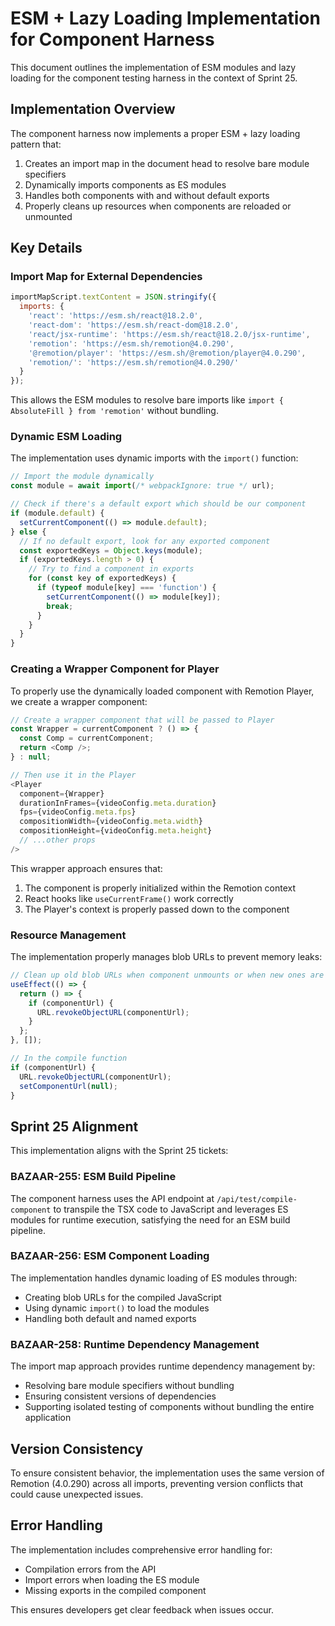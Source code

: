 # ESM + Lazy Loading Implementation for Component Harness

This document outlines the implementation of ESM modules and lazy loading for the component testing harness in the context of Sprint 25.

## Implementation Overview

The component harness now implements a proper ESM + lazy loading pattern that:

1. Creates an import map in the document head to resolve bare module specifiers
2. Dynamically imports components as ES modules
3. Handles both components with and without default exports
4. Properly cleans up resources when components are reloaded or unmounted

## Key Details

### Import Map for External Dependencies

```javascript
importMapScript.textContent = JSON.stringify({
  imports: {
    'react': 'https://esm.sh/react@18.2.0',
    'react-dom': 'https://esm.sh/react-dom@18.2.0',
    'react/jsx-runtime': 'https://esm.sh/react@18.2.0/jsx-runtime',
    'remotion': 'https://esm.sh/remotion@4.0.290',
    '@remotion/player': 'https://esm.sh/@remotion/player@4.0.290',
    'remotion/': 'https://esm.sh/remotion@4.0.290/'
  }
});
```

This allows the ESM modules to resolve bare imports like `import { AbsoluteFill } from 'remotion'` without bundling.

### Dynamic ESM Loading

The implementation uses dynamic imports with the `import()` function:

```javascript
// Import the module dynamically
const module = await import(/* webpackIgnore: true */ url);

// Check if there's a default export which should be our component
if (module.default) {
  setCurrentComponent(() => module.default);
} else {
  // If no default export, look for any exported component
  const exportedKeys = Object.keys(module);
  if (exportedKeys.length > 0) {
    // Try to find a component in exports
    for (const key of exportedKeys) {
      if (typeof module[key] === 'function') {
        setCurrentComponent(() => module[key]);
        break;
      }
    }
  }
}
```

### Creating a Wrapper Component for Player

To properly use the dynamically loaded component with Remotion Player, we create a wrapper component:

```javascript
// Create a wrapper component that will be passed to Player
const Wrapper = currentComponent ? () => {
  const Comp = currentComponent;
  return <Comp />;
} : null;

// Then use it in the Player
<Player
  component={Wrapper}
  durationInFrames={videoConfig.meta.duration}
  fps={videoConfig.meta.fps}
  compositionWidth={videoConfig.meta.width}
  compositionHeight={videoConfig.meta.height}
  // ...other props
/>
```

This wrapper approach ensures that:
1. The component is properly initialized within the Remotion context
2. React hooks like `useCurrentFrame()` work correctly
3. The Player's context is properly passed down to the component

### Resource Management

The implementation properly manages blob URLs to prevent memory leaks:

```javascript
// Clean up old blob URLs when component unmounts or when new ones are created
useEffect(() => {
  return () => {
    if (componentUrl) {
      URL.revokeObjectURL(componentUrl);
    }
  };
}, []);

// In the compile function
if (componentUrl) {
  URL.revokeObjectURL(componentUrl);
  setComponentUrl(null);
}
```

## Sprint 25 Alignment

This implementation aligns with the Sprint 25 tickets:

### BAZAAR-255: ESM Build Pipeline

The component harness uses the API endpoint at `/api/test/compile-component` to transpile the TSX code to JavaScript and leverages ES modules for runtime execution, satisfying the need for an ESM build pipeline.

### BAZAAR-256: ESM Component Loading

The implementation handles dynamic loading of ES modules through:
- Creating blob URLs for the compiled JavaScript
- Using dynamic `import()` to load the modules
- Handling both default and named exports

### BAZAAR-258: Runtime Dependency Management

The import map approach provides runtime dependency management by:
- Resolving bare module specifiers without bundling
- Ensuring consistent versions of dependencies
- Supporting isolated testing of components without bundling the entire application

## Version Consistency

To ensure consistent behavior, the implementation uses the same version of Remotion (4.0.290) across all imports, preventing version conflicts that could cause unexpected issues.

## Error Handling

The implementation includes comprehensive error handling for:
- Compilation errors from the API
- Import errors when loading the ES module
- Missing exports in the compiled component

This ensures developers get clear feedback when issues occur. 